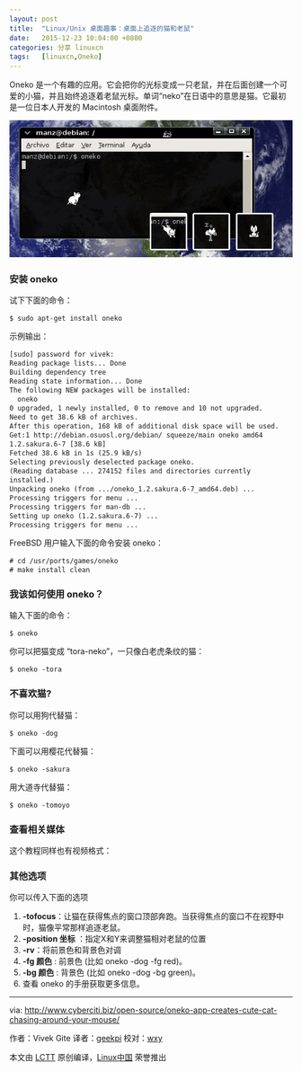 ```yaml
---
layout: post
title:	"Linux/Unix 桌面趣事：桌面上追逐的猫和老鼠"
date:	2015-12-23 10:04:00 +0800 
categories:	分享 linuxcn 
tags:	[linuxcn,Oneko]
---
```



Oneko 是一个有趣的应用。它会把你的光标变成一只老鼠，并在后面创建一个可爱的小猫，并且始终追逐着老鼠光标。单词“neko”在日语中的意思是猫。它最初是一位日本人开发的 Macintosh 桌面附件。


![Oneko](/Asserts/Images/album/201512/23/001250utojgu1j1swg1jzu.png)


### 安装 oneko


试下下面的命令：



```
$ sudo apt-get install oneko

```

示例输出：



```
[sudo] password for vivek:
Reading package lists... Done
Building dependency tree
Reading state information... Done
The following NEW packages will be installed:
  oneko
0 upgraded, 1 newly installed, 0 to remove and 10 not upgraded.
Need to get 38.6 kB of archives.
After this operation, 168 kB of additional disk space will be used.
Get:1 http://debian.osuosl.org/debian/ squeeze/main oneko amd64 1.2.sakura.6-7 [38.6 kB]
Fetched 38.6 kB in 1s (25.9 kB/s)
Selecting previously deselected package oneko.
(Reading database ... 274152 files and directories currently installed.)
Unpacking oneko (from .../oneko_1.2.sakura.6-7_amd64.deb) ...
Processing triggers for menu ...
Processing triggers for man-db ...
Setting up oneko (1.2.sakura.6-7) ...
Processing triggers for menu ...

```

FreeBSD 用户输入下面的命令安装 oneko：



```
# cd /usr/ports/games/oneko
# make install clean

```

### 我该如何使用 oneko？


输入下面的命令：



```
$ oneko

```

你可以把猫变成 “tora-neko”，一只像白老虎条纹的猫：



```
$ oneko -tora

```

### 不喜欢猫?


你可以用狗代替猫：



```
$ oneko -dog

```

下面可以用樱花代替猫：



```
$ oneko -sakura

```

用大道寺代替猫：



```
$ oneko -tomoyo

```

### 查看相关媒体


这个教程同样也有视频格式：







### 其他选项


你可以传入下面的选项


1. **-tofocus**：让猫在获得焦点的窗口顶部奔跑。当获得焦点的窗口不在视野中时，猫像平常那样追逐老鼠。
2. **-position 坐标** ：指定X和Y来调整猫相对老鼠的位置
3. **-rv**：将前景色和背景色对调
4. **-fg 颜色** : 前景色 (比如 oneko -dog -fg red)。
5. **-bg 颜色** : 背景色 (比如 oneko -dog -bg green)。
6. 查看 oneko 的手册获取更多信息。



---


via: <http://www.cyberciti.biz/open-source/oneko-app-creates-cute-cat-chasing-around-your-mouse/>


作者：Vivek Gite 译者：[geekpi](https://github.com/geekpi) 校对：[wxy](https://github.com/wxy)


本文由 [LCTT](https://github.com/LCTT/TranslateProject) 原创编译，[Linux中国](https://linux.cn/) 荣誉推出

